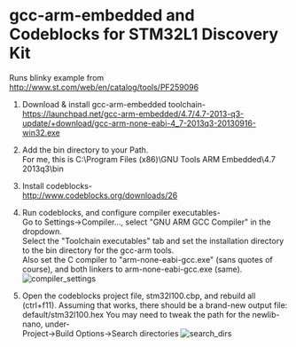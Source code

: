 gcc-arm-embedded and Codeblocks for STM32L1 Discovery Kit
=====

Runs blinky example from http://www.st.com/web/en/catalog/tools/PF259096  

1. Download & install gcc-arm-embedded toolchain-  
https://launchpad.net/gcc-arm-embedded/4.7/4.7-2013-q3-update/+download/gcc-arm-none-eabi-4_7-2013q3-20130916-win32.exe

2. Add the bin directory to your Path.  
For me, this is C:\Program Files (x86)\GNU Tools ARM Embedded\4.7 2013q3\bin

3. Install codeblocks-  
http://www.codeblocks.org/downloads/26

4. Run codeblocks, and configure compiler executables-  
Go to Settings->Compiler..., select "GNU ARM GCC Compiler" in the dropdown.  
Select the "Toolchain executables" tab and set the installation directory to the bin directory for the gcc-arm tools.  
Also set the C compiler to "arm-none-eabi-gcc.exe" (sans quotes of course), and both linkers to arm-none-eabi-gcc.exe (same).
![compiler_settings](https://raw.github.com/noahp/stm32l1_discovery/master/compiler_settings.png)


5. Open the codeblocks project file, stm32l100.cbp, and rebuild all (ctrl+f11).
Assuming that works, there should be a brand-new output file:  
default/stm32l100.hex
You may need to tweak the path for the newlib-nano, under-  
Project->Build Options->Search directories
![search_dirs](https://raw.github.com/noahp/stm32l1_discovery/master/search_directories.png)
